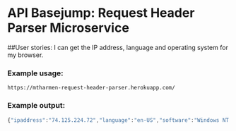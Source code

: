 # API Basejump: Request Header Parser Microservice

##User stories:
I can get the IP address, language and operating system for my browser.

### Example usage:
```text
https://mtharmen-request-header-parser.herokuapp.com/
```

### Example output:
```js
{"ipaddress":"74.125.224.72","language":"en-US","software":"Windows NT 10.0; Win64; x64; rv:48.0"}
```
